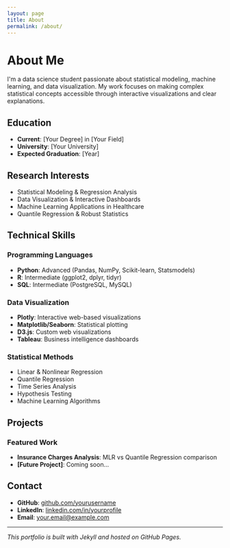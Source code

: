 ```yaml
---
layout: page
title: About
permalink: /about/
---
```


# About Me

I'm a data science student passionate about statistical modeling, machine learning, and data visualization. My work focuses on making complex statistical concepts accessible through interactive visualizations and clear explanations.

## Education

- **Current**: [Your Degree] in [Your Field]
- **University**: [Your University]
- **Expected Graduation**: [Year]

## Research Interests

- Statistical Modeling & Regression Analysis
- Data Visualization & Interactive Dashboards
- Machine Learning Applications in Healthcare
- Quantile Regression & Robust Statistics

## Technical Skills

### Programming Languages
- **Python**: Advanced (Pandas, NumPy, Scikit-learn, Statsmodels)
- **R**: Intermediate (ggplot2, dplyr, tidyr)
- **SQL**: Intermediate (PostgreSQL, MySQL)

### Data Visualization
- **Plotly**: Interactive web-based visualizations
- **Matplotlib/Seaborn**: Statistical plotting
- **D3.js**: Custom web visualizations
- **Tableau**: Business intelligence dashboards

### Statistical Methods
- Linear & Nonlinear Regression
- Quantile Regression
- Time Series Analysis
- Hypothesis Testing
- Machine Learning Algorithms

## Projects

### Featured Work
- **Insurance Charges Analysis**: MLR vs Quantile Regression comparison
- **[Future Project]**: Coming soon...

## Contact

- **GitHub**: [github.com/yourusername](https://github.com/yourusername)
- **LinkedIn**: [linkedin.com/in/yourprofile](https://linkedin.com/in/yourprofile)
- **Email**: your.email@example.com

---

*This portfolio is built with Jekyll and hosted on GitHub Pages.*
